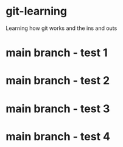 # git-learning
Learning how git works and the ins and outs


# main branch - test 1


# main branch - test 2

# main branch - test 3

# main branch - test 4